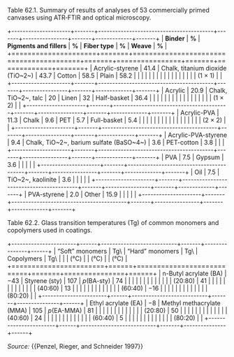 Table 62.1. Summary of results of analyses of 53 commercially primed canvases using ATR‑FTIR and optical microscopy.

+---------------------+-------+-----------------------------------------+-------+----------------+-------+-------------+-------+
| **Binder**          | **%** | **Pigments and fillers**                | **%** | **Fiber type** | **%** | **Weave**   | **%** |
+=====================+=======+=========================================+=======+================+=======+=============+=======+
| Acrylic-styrene     | 41.4  | Chalk, titanium dioxide (TiO~2~)        | 43.7  | Cotton         | 58.5  | Plain       | 58.2  |
|                     |       |                                         |       |                |       |             |       |
|                     |       |                                         |       |                |       | (1 × 1)     |       |
+---------------------+-------+-----------------------------------------+-------+----------------+-------+-------------+-------+
| Acrylic             | 20.9  | Chalk, TiO~2~, talc                     | 20    | Linen          | 32    | Half-basket | 36.4  |
|                     |       |                                         |       |                |       |             |       |
|                     |       |                                         |       |                |       | (1 × 2)     |       |
+---------------------+-------+-----------------------------------------+-------+----------------+-------+-------------+-------+
| Acrylic-PVA         | 11.3  | Chalk                                   | 9.6   | PET            | 5.7   | Full-basket | 5.4   |
|                     |       |                                         |       |                |       |             |       |
|                     |       |                                         |       |                |       | (2 × 2)     |       |
+---------------------+-------+-----------------------------------------+-------+----------------+-------+-------------+-------+
| Acrylic-PVA-styrene | 9.4   | Chalk, TiO~2~, barium sulfate (BaSO~4~) | 3.6   | PET-cotton     | 3.8   |             |       |
+---------------------+-------+-----------------------------------------+-------+----------------+-------+-------------+-------+
| PVA                 | 7.5   | Gypsum                                  | 3.6   |                |       |             |       |
+---------------------+-------+-----------------------------------------+-------+----------------+-------+-------------+-------+
| Oil                 | 7.5   | TiO~2~, kaolinite                       | 3.6   |                |       |             |       |
+---------------------+-------+-----------------------------------------+-------+----------------+-------+-------------+-------+
| PVA-styrene         | 2.0   | Other                                   | 15.9  |                |       |             |       |
+---------------------+-------+-----------------------------------------+-------+----------------+-------+-------------+-------+

Table 62.2. Glass transition temperatures (Tg) of common monomers and copolymers used in coatings.

+-----------------------+------+---------------------------+-------+---------------+------+
| “Soft” monomers       | Tg\  | “Hard” monomers           | Tg\   | Copolymers    | Tg\  |
|                       | (°C) |                           | (°C)  |               | (°C) |
+=======================+======+===========================+=======+===============+======+
| n-Butyl acrylate (BA) | −43  | Styrene (sty)             | 107   | *p*(BA-sty)   | 74   |
|                       |      |                           |       |               |      |
|                       |      |                           |       | (20:80)       | 41   |
|                       |      |                           |       |               |      |
|                       |      |                           |       | (40:60)       | 13   |
|                       |      |                           |       |               |      |
|                       |      |                           |       | (60:40)       | −16  |
|                       |      |                           |       |               |      |
|                       |      |                           |       | (80:20)       |      |
+-----------------------+------+---------------------------+-------+---------------+------+
| Ethyl acrylate (EA)   | −8   | Methyl methacrylate (MMA) | 105   | *p*(EA-MMA)   | 81   |
|                       |      |                           |       |               |      |
|                       |      |                           |       | (20:80)       | 50   |
|                       |      |                           |       |               |      |
|                       |      |                           |       | (40:60)       | 24   |
|                       |      |                           |       |               |      |
|                       |      |                           |       | (60:40)       | 5    |
|                       |      |                           |       |               |      |
|                       |      |                           |       | (80:20)       |      |
+-----------------------+------+---------------------------+-------+---------------+------+

*Source:* {{Penzel, Rieger, and Schneider 1997}}
